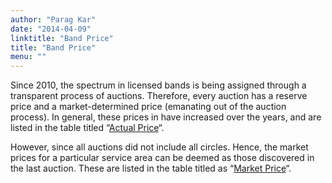 ```yaml
---
author: "Parag Kar"
date: "2014-04-09"
linktitle: "Band Price"
title: "Band Price"
menu: ""
---
```



Since 2010, the spectrum in licensed bands is being assigned through a transparent process of auctions. Therefore, every auction has a reserve price and a market-determined price (emanating out of the auction process). In general, these prices in have increased over the years, and are listed in the table titled “[Actual Price](https://paragkar.wordpress.com/spectrum-pricing/)“.

However, since all auctions did not include all circles. Hence, the market prices for a particular service area can be deemed as those discovered in the last auction. These are listed in the table titled as “[Market Price](https://paragkar.wordpress.com/last-auction/)“.

